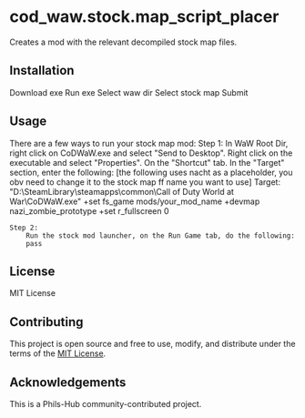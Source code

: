 # cod_waw.stock.map_script_placer

Creates a mod with the relevant decompiled stock map files.

## Installation

Download exe
Run exe
Select waw dir
Select stock map
Submit

## Usage

There are a few ways to run your stock map mod:
    Step 1:
        In WaW Root Dir, right click on CoDWaW.exe and select "Send to Desktop".
        Right click on the executable and select "Properties".
        On the "Shortcut" tab.
        In the "Target" section, enter the following: [the following uses nacht as a placeholder, you obv need to change it to the stock map ff name you want to use]
        Target: "D:\SteamLibrary\steamapps\common\Call of Duty World at War\CoDWaW.exe" +set fs_game mods/your_mod_name +devmap nazi_zombie_prototype +set r_fullscreen 0

    Step 2:
        Run the stock mod launcher, on the Run Game tab, do the following:
        pass

## License

MIT License

## Contributing

This project is open source and free to use, modify, and distribute under the terms of the [MIT License](https://opensource.org/licenses/MIT).

## Acknowledgements

This is a Phils-Hub community-contributed project.